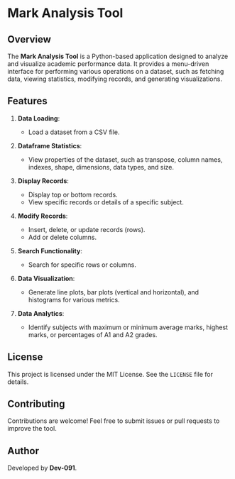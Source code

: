 # Mark Analysis Tool

## Overview
The **Mark Analysis Tool** is a Python-based application designed to analyze and visualize academic performance data. It provides a menu-driven interface for performing various operations on a dataset, such as fetching data, viewing statistics, modifying records, and generating visualizations.

## Features
1. **Data Loading**:
   - Load a dataset from a CSV file.

2. **Dataframe Statistics**:
   - View properties of the dataset, such as transpose, column names, indexes, shape, dimensions, data types, and size.

3. **Display Records**:
   - Display top or bottom records.
   - View specific records or details of a specific subject.

4. **Modify Records**:
   - Insert, delete, or update records (rows).
   - Add or delete columns.

5. **Search Functionality**:
   - Search for specific rows or columns.

6. **Data Visualization**:
   - Generate line plots, bar plots (vertical and horizontal), and histograms for various metrics.

7. **Data Analytics**:
   - Identify subjects with maximum or minimum average marks, highest marks, or percentages of A1 and A2 grades.

## License
This project is licensed under the MIT License. See the `LICENSE` file for details.

## Contributing
Contributions are welcome! Feel free to submit issues or pull requests to improve the tool.

## Author
Developed by **Dev-091**.
